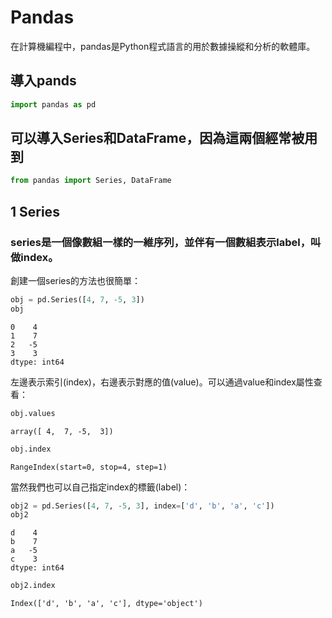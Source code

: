 
# Pandas
在計算機編程中，pandas是Python程式語言的用於數據操縱和分析的軟體庫。
## 導入pands
```python
import pandas as pd
```
## 可以導入Series和DataFrame，因為這兩個經常被用到
```python
from pandas import Series, DataFrame
```
## 1 Series 
### series是一個像數組一樣的一維序列，並伴有一個數組表示label，叫做index。
創建一個series的方法也很簡單： 
```python
obj = pd.Series([4, 7, -5, 3])
obj
```
```
0    4
1    7
2   -5
3    3
dtype: int64
```
左邊表示索引(index)，右邊表示對應的值(value)。可以通過value和index屬性查看：
```python
obj.values
```
```
array([ 4,  7, -5,  3])
```
```python
obj.index
```
```
RangeIndex(start=0, stop=4, step=1)
```
當然我們也可以自己指定index的標籤(label)：
```python
obj2 = pd.Series([4, 7, -5, 3], index=['d', 'b', 'a', 'c'])
obj2
```
```
d    4
b    7
a   -5
c    3
dtype: int64
```
```python
obj2.index
```
```
Index(['d', 'b', 'a', 'c'], dtype='object')
```
```python

```
```python

```
